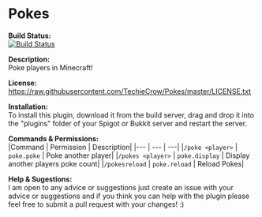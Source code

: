# Pokes
**Build Status:**
<br>
[![Build Status](http://173.254.207.78:8080/buildStatus/icon?job=Pokes)](http://173.254.207.78:8080/job/Pokes/)

**Description:**
<br>
Poke players in Minecraft!

**License:**
<br>
https://raw.githubusercontent.com/TechieCrow/Pokes/master/LICENSE.txt

**Installation:**
<br>
To install this plugin, download it from the build server, drag and drop it into the "plugins" folder of your Spigot or Bukkit server and restart the server.

**Commands & Permissions:**
<br>
|Command | Permission | Description|
|--- | --- | ---|
|`/poke <player>` | `poke.poke` | Poke another player|
|`/pokes <player>` | `poke.display` | Display another players poke count|
|`/pokesreload` | `poke.reload` | Reload Pokes|

**Help & Sugestions:**
<br>
I am open to any advice or suggestions just create an issue with your advice or suggestions and if you think you can help with the plugin please feel free to submit a pull request with your changes! :)